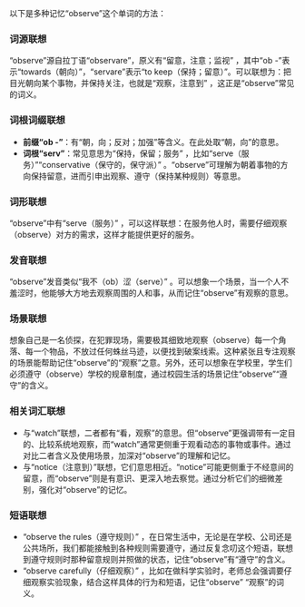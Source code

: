 以下是多种记忆“observe”这个单词的方法：

### 词源联想
“observe”源自拉丁语“observare”，原义有“留意，注意；监视” ，其中“ob -”表示“towards（朝向）”，“servare”表示“to keep（保持；留意）”。可以联想为：把目光朝向某个事物，并保持关注，也就是“观察，注意到” ，这正是“observe”常见的词义。

### 词根词缀联想
- **前缀“ob -”**：有“朝，向；反对；加强”等含义。在此处取“朝，向”的意思。
- **词根“serv”**：常见意思为“保持，保留；服务” ，比如“serve（服务）”“conservative（保守的，保守派）” 。“observe”可理解为朝着事物的方向保持留意，进而引申出观察、遵守（保持某种规则）等意思。

### 词形联想
“observe”中有“serve（服务）” ，可以这样联想：在服务他人时，需要仔细观察（observe）对方的需求，这样才能提供更好的服务。

### 发音联想
“observe”发音类似“我不（ob）涩（serve）” 。可以想象一个场景，当一个人不羞涩时，他能够大方地去观察周围的人和事，从而记住“observe”有观察的意思。

### 场景联想
想象自己是一名侦探，在犯罪现场，需要极其细致地观察（observe）每一个角落、每一个物品，不放过任何蛛丝马迹，以便找到破案线索。这种紧张且专注观察的场景能帮助记住“observe”的“观察”之意。另外，还可以想象在学校里，学生们必须遵守（observe）学校的规章制度，通过校园生活的场景记住“observe”“遵守”的含义。

### 相关词汇联想
- 与“watch”联想，二者都有“看，观察”的意思。但“observe”更强调带有一定目的、比较系统地观察，而“watch”通常更侧重于观看动态的事物或事件。通过对比二者含义及使用场景，加深对“observe”的理解和记忆。
- 与“notice（注意到）”联想，它们意思相近。“notice”可能更侧重于不经意间的留意，而“observe”则是有意识、更深入地去察觉。通过分析它们的细微差别，强化对“observe”的记忆。

### 短语联想
- “observe the rules（遵守规则）” ，在日常生活中，无论是在学校、公司还是公共场所，我们都能接触到各种规则需要遵守，通过反复念叨这个短语，联想到遵守规则时那种留意规则并照做的状态，记住“observe”有“遵守”的含义。
 - “observe carefully（仔细观察）” ，比如在做科学实验时，老师总会强调要仔细观察实验现象，结合这样具体的行为和短语，记住“observe” “观察”的词义。 